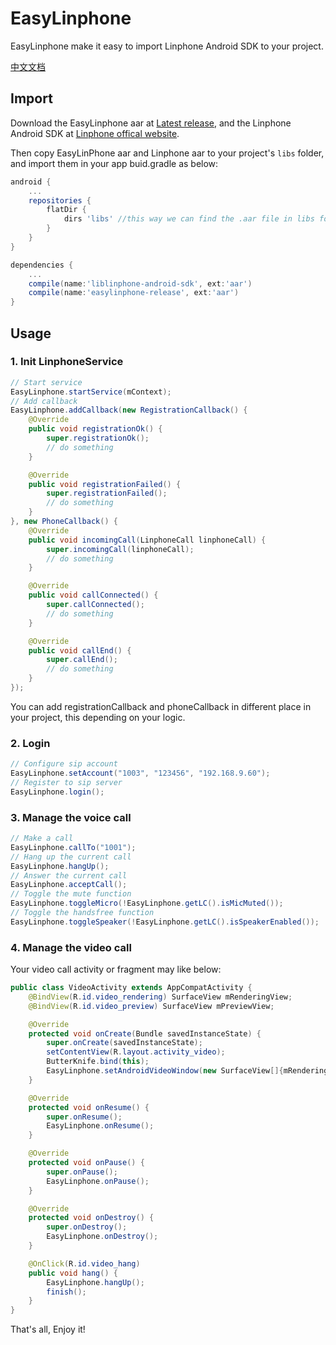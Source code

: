 # EasyLinphone
EasyLinphone make it easy to import Linphone Android SDK to your project.

[中文文档](https://github.com/forever4313/EasyLinphone/blob/master/README_CN.md)

## Import
Download the EasyLinphone aar at [Latest release](https://github.com/xcy396/EasyLinphone/releases), and the Linphone Android SDK at [Linphone offical website](http://www.linphone.org/technical-corner/liblinphone/downloads). 

Then
copy EasyLinPhone aar and Linphone aar to your project's `libs` folder, and import them in your app buid.gradle as below:

```groovy
android {
	...
	repositories {
	    flatDir {
	        dirs 'libs' //this way we can find the .aar file in libs folder
	    }
	}
}

dependencies {
	...
	compile(name:'liblinphone-android-sdk', ext:'aar')
	compile(name:'easylinphone-release', ext:'aar')
}
```

## Usage
### 1. Init LinphoneService

```java
// Start service
EasyLinphone.startService(mContext);
// Add callback
EasyLinphone.addCallback(new RegistrationCallback() {
    @Override
    public void registrationOk() {
        super.registrationOk();
        // do something
    }

    @Override
    public void registrationFailed() {
        super.registrationFailed();
        // do something
    }
}, new PhoneCallback() {
    @Override
    public void incomingCall(LinphoneCall linphoneCall) {
        super.incomingCall(linphoneCall);
        // do something
    }

    @Override
    public void callConnected() {
        super.callConnected();
        // do something
    }

    @Override
    public void callEnd() {
        super.callEnd();
        // do something
    }
});
```

You can add registrationCallback and phoneCallback in different place in your project, this depending on your logic.

### 2. Login

```java
// Configure sip account
EasyLinphone.setAccount("1003", "123456", "192.168.9.60");
// Register to sip server
EasyLinphone.login();
```

### 3. Manage the voice call

```java
// Make a call
EasyLinphone.callTo("1001");
// Hang up the current call
EasyLinphone.hangUp();
// Answer the current call
EasyLinphone.acceptCall();
// Toggle the mute function
EasyLinphone.toggleMicro(!EasyLinphone.getLC().isMicMuted());
// Toggle the handsfree function
EasyLinphone.toggleSpeaker(!EasyLinphone.getLC().isSpeakerEnabled());
```

### 4. Manage the video call

Your video call activity or fragment may like below:

```java
public class VideoActivity extends AppCompatActivity {
    @BindView(R.id.video_rendering) SurfaceView mRenderingView;
    @BindView(R.id.video_preview) SurfaceView mPreviewView;

    @Override
    protected void onCreate(Bundle savedInstanceState) {
        super.onCreate(savedInstanceState);
        setContentView(R.layout.activity_video);
        ButterKnife.bind(this);
        EasyLinphone.setAndroidVideoWindow(new SurfaceView[]{mRenderingView}, new SurfaceView[]{mPreviewView});
    }

    @Override
    protected void onResume() {
        super.onResume();
        EasyLinphone.onResume();
    }

    @Override
    protected void onPause() {
        super.onPause();
        EasyLinphone.onPause();
    }

    @Override
    protected void onDestroy() {
        super.onDestroy();
        EasyLinphone.onDestroy();
    }

    @OnClick(R.id.video_hang)
    public void hang() {
        EasyLinphone.hangUp();
        finish();
    }
}
```

That's all, Enjoy it!
